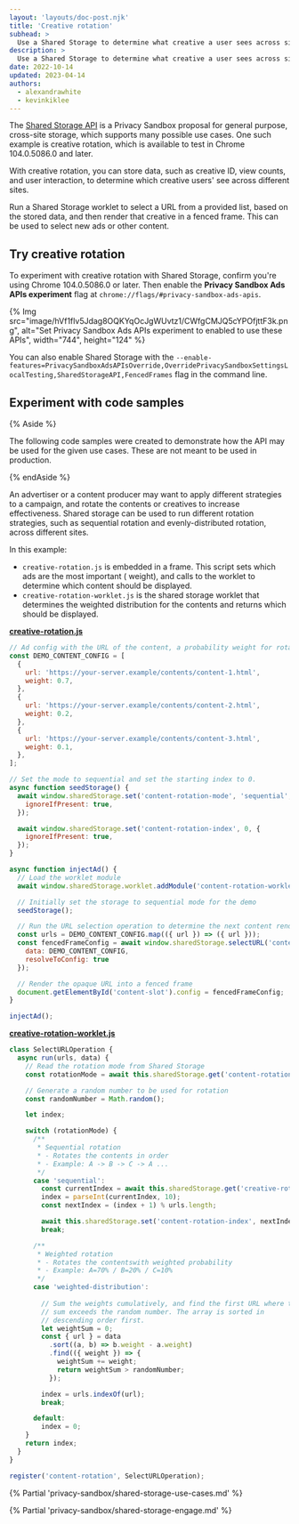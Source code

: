 ```yaml
---
layout: 'layouts/doc-post.njk'
title: 'Creative rotation'
subhead: >
  Use a Shared Storage to determine what creative a user sees across sites.
description: >
  Use a Shared Storage to determine what creative a user sees across sites.
date: 2022-10-14
updated: 2023-04-14
authors:
  - alexandrawhite
  - kevinkiklee
---
```


The [Shared Storage API](/docs/privacy-sandbox/shared-storage/) is a Privacy
Sandbox proposal for general purpose, cross-site storage, which supports many
possible use cases. One such example is creative rotation, which is available
to test in Chrome 104.0.5086.0 and later.

With creative rotation, you can store data, such as creative ID, view
counts, and user interaction, to determine which creative users' see across
different sites.

Run a Shared Storage worklet to select a URL from a provided list, based on the
stored data, and then render that creative in a fenced frame. This can be used
to select new ads or other content. 

## Try creative rotation

To experiment with creative rotation with Shared Storage, confirm you're using Chrome 104.0.5086.0 or later. Then enable the **Privacy Sandbox Ads APIs experiment** flag at `chrome://flags/#privacy-sandbox-ads-apis`.

{% Img
	src="image/hVf1flv5Jdag8OQKYqOcJgWUvtz1/CWfgCMJQ5cYPOfjttF3k.png",
	alt="Set Privacy Sandbox Ads APIs experiment to enabled to use these APIs",
	width="744", height="124"
%}

You can also enable Shared Storage with the `--enable-features=PrivacySandboxAdsAPIsOverride,OverridePrivacySandboxSettingsLocalTesting,SharedStorageAPI,FencedFrames` flag in the command line. 

## Experiment with code samples

{% Aside %}

The following code samples were created to demonstrate how the API may be used
for the given use cases. These are not meant to be used in production.

{% endAside %}

An advertiser or a content producer may want to apply different strategies to a
campaign, and rotate the contents or creatives to increase effectiveness. 
Shared storage can be used to run different rotation strategies, such as
sequential rotation and evenly-distributed rotation, across different sites.

In this example:

*   `creative-rotation.js` is embedded in a frame. This script sets which ads are the most important ( weight), and calls to the worklet to determine which content should be displayed.
*   `creative-rotation-worklet.js`  is the shared storage worklet that determines the weighted distribution for the contents and returns which should be displayed.

**[creative-rotation.js](https://github.com/GoogleChromeLabs/shared-storage-demo/blob/main/sites/content-producer/url-selection/creative-rotation.js)**

```js
// Ad config with the URL of the content, a probability weight for rotation, and the clickthrough rate.
const DEMO_CONTENT_CONFIG = [
  {
    url: 'https://your-server.example/contents/content-1.html',
    weight: 0.7,
  },
  {
    url: 'https://your-server.example/contents/content-2.html',
    weight: 0.2,
  },
  {
    url: 'https://your-server.example/contents/content-3.html',
    weight: 0.1,
  },
];

// Set the mode to sequential and set the starting index to 0.
async function seedStorage() {
  await window.sharedStorage.set('content-rotation-mode', 'sequential', {
    ignoreIfPresent: true,
  });

  await window.sharedStorage.set('content-rotation-index', 0, {
    ignoreIfPresent: true,
  });
}

async function injectAd() {
  // Load the worklet module
  await window.sharedStorage.worklet.addModule('content-rotation-worklet.js');

  // Initially set the storage to sequential mode for the demo
  seedStorage();

  // Run the URL selection operation to determine the next content rendered.
  const urls = DEMO_CONTENT_CONFIG.map(({ url }) => ({ url }));
  const fencedFrameConfig = await window.sharedStorage.selectURL('content-rotation', urls, { 
    data: DEMO_CONTENT_CONFIG,
    resolveToConfig: true
  });

  // Render the opaque URL into a fenced frame
  document.getElementById('content-slot').config = fencedFrameConfig;
}

injectAd();
```

**[creative-rotation-worklet.js](https://github.com/GoogleChromeLabs/shared-storage-demo/blob/main/sites/content-producer/url-selection/creative-rotation-worklet.js)**

```js
class SelectURLOperation {
  async run(urls, data) {
    // Read the rotation mode from Shared Storage
    const rotationMode = await this.sharedStorage.get('content-rotation-mode');

    // Generate a random number to be used for rotation
    const randomNumber = Math.random();

    let index;

    switch (rotationMode) {
      /**
       * Sequential rotation
       * - Rotates the contents in order
       * - Example: A -> B -> C -> A ...
       */
      case 'sequential':
        const currentIndex = await this.sharedStorage.get('creative-rotation-index');
        index = parseInt(currentIndex, 10);
        const nextIndex = (index + 1) % urls.length;

        await this.sharedStorage.set('content-rotation-index', nextIndex);
        break;

      /**
       * Weighted rotation
       * - Rotates the contentswith weighted probability
       * - Example: A=70% / B=20% / C=10%
       */
      case 'weighted-distribution':
        
        // Sum the weights cumulatively, and find the first URL where the
        // sum exceeds the random number. The array is sorted in
        // descending order first.
        let weightSum = 0;
        const { url } = data
          .sort((a, b) => b.weight - a.weight)
          .find(({ weight }) => {
            weightSum += weight;
            return weightSum > randomNumber;
          });

        index = urls.indexOf(url);
        break;

      default:
        index = 0;
    }
    return index;
  }
}

register('content-rotation', SelectURLOperation);
```

{% Partial 'privacy-sandbox/shared-storage-use-cases.md' %}

{% Partial 'privacy-sandbox/shared-storage-engage.md' %}
